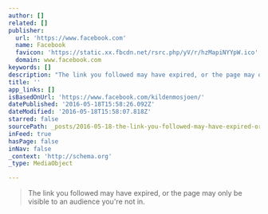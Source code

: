 ```yaml
---
author: []
related: []
publisher:
  url: 'https://www.facebook.com'
  name: Facebook
  favicon: 'https://static.xx.fbcdn.net/rsrc.php/yV/r/hzMapiNYYpW.ico'
  domain: www.facebook.com
keywords: []
description: "The link you followed may have expired, or the page may only be visible to an audience you're not in."
title: ''
app_links: []
isBasedOnUrl: 'https://www.facebook.com/kildenmosjoen/'
datePublished: '2016-05-18T15:58:26.092Z'
dateModified: '2016-05-18T15:58:07.818Z'
starred: false
sourcePath: _posts/2016-05-18-the-link-you-followed-may-have-expired-or-the-page-may-only.md
inFeed: true
hasPage: false
inNav: false
_context: 'http://schema.org'
_type: MediaObject

---
```

> The link you followed may have expired, or the page may only be visible to an audience you're not in.